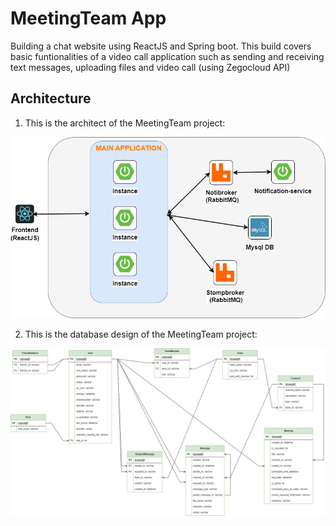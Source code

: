 # MeetingTeam App

Building a chat website using ReactJS and Spring boot. This build covers basic funtionalities of a video call application such as sending and receiving text messages, uploading files and video call (using Zegocloud API)

## Architecture

1. This is the architect of the MeetingTeam project:

![Architect Image](images/architect.png)

2. This is the database design of the MeetingTeam project:

![Database Image](images/database.png)
